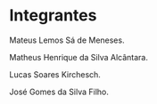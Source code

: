 # Integrantes

Mateus Lemos Sá de Meneses.

Matheus Henrique da Silva Alcântara.

Lucas Soares Kirchesch.

José Gomes da Silva Filho.


